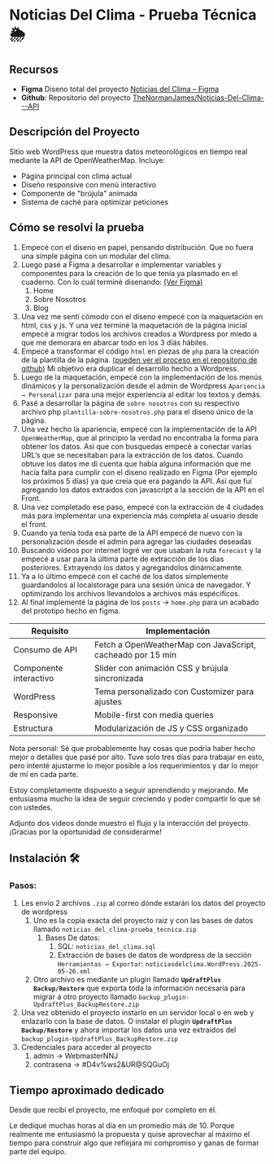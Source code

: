 # Noticias Del Clima - Prueba Técnica 🌦️

## Recursos

- **Figma** Diseno total del proyecto
  [Noticias del Clima – Figma](https://www.figma.com/design/jZK0bD9FbrOA3RFelKokSD/Noticias-del-Clima?node-id=0-1&p=f)
- **Github**: Repositorio del proyecto
  [TheNormanJames/Noticias-Del-Clima---API](https://github.com/TheNormanJames/Noticias-Del-Clima---API)

## Descripción del Proyecto

Sitio web WordPress que muestra datos meteorológicos en tiempo real mediante la API de OpenWeatherMap. Incluye:

- Página principal con clima actual
- Diseño responsive con menú interactivo
- Componente de "brújula" animada
- Sistema de caché para optimizar peticiones

## Cómo se resolví la prueba

1. Empecé con el diseno en papel, pensando distribución. Que no fuera una simple página con un modular del clima.
2. Luego pasé a Figma a desarrollar e implementar variables y componentes para la creación de lo que tenía ya plasmado en el cuaderno. Con lo cuál terminé disenando: [(Ver Figma)](https://www.figma.com/design/jZK0bD9FbrOA3RFelKokSD/Noticias-del-Clima?node-id=0-1&p=f)
   1. Home
   2. Sobre Nosotros
   3. Blog
3. Una vez me sentí cómodo con el diseno empecé con la maquetación en html, css y js. Y una vez terminé la maquetación de la página inicial empecé a migrar todos los archivos creados a Wordpress por miedo a que me demorara en abarcar todo en los 3 díás hábiles.
4. Empecé a transformar el código `html` en piezas de `php` para la creación de la plantilla de la página. [(pueden ver el proceso en el repositorio de github)](https://github.com/TheNormanJames/Noticias-Del-Clima---API) Mi objetivo era duplicar el desarrollo hecho a Wordpress.
5. Luego de la maquetación, empecé con la implementación de los menús dinámicos y la personalización desde el admin de Wordpress `Apariencia → Personalizar` para una mejor experiencia al editar los textos y demás.
6. Pasé a desarrollar la página de `sobre nosotros` con su respectivo archivo php `plantilla-sobre-nosotros.php` para el diseno único de la página.
7. Una vez hecho la apariencia, empecé con la implementación de la API `OpenWeatherMap`, que al principio la verdad no encontraba la forma para obtener los datos. Así que con busquedas empecé a conectar varias URL’s que se necesitaban para la extracción de los datos. Cuando obtuve los datos me dí cuenta que había alguna información que me hacía falta para cumplir con el diseno realizado en Figma (Por ejemplo los próximos 5 días) ya que creía que era pagando la API.
   Así que fuí agregando los datos extraidos con javascript a la sección de la API en el Front.
8. Una vez completado ese paso, empecé con la extracción de 4 ciudades más para implementar una experiencia más completa al usuario desde el front.
9. Cuando ya tenía toda esa parte de la API empecé de nuevo con la personalización desde el admin para agregar las ciudades deseadas
10. Buscando vídeos por internet logré ver que usaban la ruta `forecast` y la empecé a usar para la última parte de extracción de los días posteriores. Extrayendo los datos y agregandolos dinámicamente.
11. Ya a lo último empecé con el caché de los datos simplemente guardandolos al localstorage para una sesión única de navegador. Y optimizando los archivos llevandolos a archivos más espécificos.
12. Al final implementé la página de los `posts` → `home.php` para un acabado del prototipo hecho en figma.

| Requisito              | Implementación                                             |
| ---------------------- | ---------------------------------------------------------- |
| Consumo de API         | Fetch a OpenWeatherMap con JavaScript, cacheado por 15 min |
| Componente interactivo | Slider con animación CSS y brújula sincronizada            |
| WordPress              | Tema personalizado con Customizer para ajustes             |
| Responsive             | Mobile-first con media queries                             |
| Estructura             | Modularización de JS y CSS organizado                      |

Nota personal:
Sé que probablemente hay cosas que podría haber hecho mejor o detalles que pasé por alto. Tuve solo tres días para trabajar en esto, pero intenté ajustarme lo mejor posible a los requerimientos y dar lo mejor de mí en cada parte.

Estoy completamente dispuesto a seguir aprendiendo y mejorando. Me entusiasma mucho la idea de seguir creciendo y poder compartir lo que sé con ustedes.

Adjunto dos videos donde muestro el flujo y la interacción del proyecto. ¡Gracias por la oportunidad de considerarme!

## Instalación 🛠️

### Pasos:

1. Les envío 2 archivos `.zip` al correo dónde estarán los datos del proyecto de wordpress
   1. Uno es la copia exacta del proyecto raiz y con las bases de datos llamado `noticias_del_clima-prueba_tecnica.zip`
      1. Bases De datos:
         1. SQL: `noticias_del_clima.sql`
         2. Extracción de bases de datos de wordpress de la sección `Herramientas → Exportar`: `noticiasdelclima.WordPress.2025-05-26.xml`
   2. Otro archivo es mediante un plugin llamado **`UpdraftPlus Backup/Restore`** que exporta toda la información necesaria para migrar a otro proyecto llamado `backup_plugin-UpdraftPlus_BackupRestore.zip`
2. Una vez obtenido el proyecto instarlo en un servidor local o en web y enlazarlo con la base de datos. O instalar el plugin **`UpdraftPlus Backup/Restore`** y ahora importar los datos una vez extraidos del `backup_plugin-UpdraftPlus_BackupRestore.zip`
3. Credenciales para acceder al proyecto
   1. admin → WebmasterNNJ
   2. contrasena → #D4v%ws2&UR@SQGuOj

## Tiempo aproximado dedicado

Desde que recibí el proyecto, me enfoqué por completo en él.

Le dediqué muchas horas al día en un promedio más de 10. Porque realmente me entusiasmó la propuesta y quise aprovechar al máximo el tiempo para construir algo que reflejara mi compromiso y ganas de formar parte del equipo.

